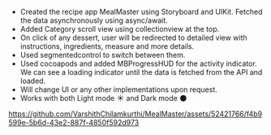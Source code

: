 * Created the recipe app MealMaster using Storyboard and UIKit. Fetched the data asynchronously using async/await. 
* Added Category scroll view using collectionview at the top.
* On click of any dessert, user will be redirected to detailed view with instructions, ingredients, measure and more details.
* Used segmentedcontrol to switch between them.
* Used cocoapods and added MBProgressHUD for the activity indicator. We can see a loading indicator until the data is fetched from the API and loaded.
* Will change UI or any other implementations upon request.
* Works with both Light mode ☀️ and Dark mode 🌑

https://github.com/VarshithChilamkurthi/MealMaster/assets/52421766/f4b9599e-5b6d-43e2-887f-4850f592d973
